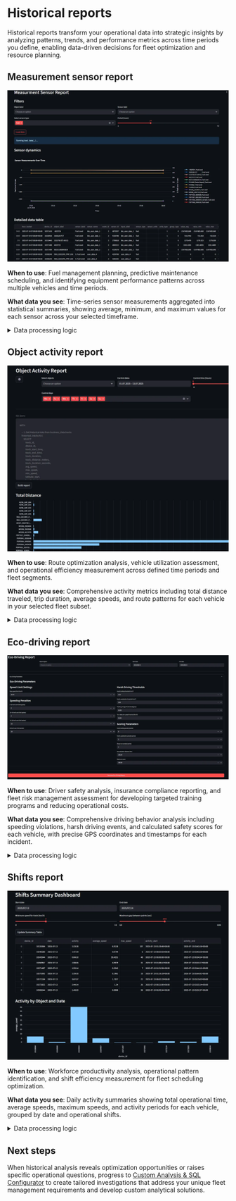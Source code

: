 # Historical reports

Historical reports transform your operational data into strategic insights by analyzing patterns, trends, and performance metrics across time periods you define, enabling data-driven decisions for fleet optimization and resource planning.

## Measurement sensor report

![](attachments/image-20250813-124709.png)

**When to use**: Fuel management planning, predictive maintenance scheduling, and identifying equipment performance patterns across multiple vehicles and time periods.

**What data you see**: Time-series sensor measurements aggregated into statistical summaries, showing average, minimum, and maximum values for each sensor across your selected timeframe.

<details>

<summary>Data processing logic</summary>

The system processes sensor data through sophisticated time-series analysis:

* **Time bucketing aggregation**: Raw sensor readings undergo grouping into 15-second intervals using PostgreSQL's `time_bucket` function, creating manageable data points from continuous sensor streams. This approach balances analytical precision with processing efficiency.
* **Multi-sensor correlation**: The query joins `business_data.sensors_data_by_hours` with `raw_business_data.objects` to combine sensor measurements with vehicle context. Each sensor reading includes calibration data when available, converting raw values into meaningful units (liters for fuel, degrees for temperature).
* **Statistical calculation**: For each time bucket, the system calculates average, minimum, and maximum values across all readings. When sensor calibration data is missing or invalid, raw values display without modification to maintain data transparency.
* **Quality filtering**: GPS quality validation ensures only reliable location data (satellites > 3, non-zero coordinates) contributes to sensor context, while invalid readings are excluded from statistical calculations.

All timestamps convert to UTC for consistent analysis regardless of vehicle geographic location, enabling accurate trend identification across different operational zones.

</details>

## Object activity report

![](attachments/image-20250813-124725.png)

**When to use**: Route optimization analysis, vehicle utilization assessment, and operational efficiency measurement across defined time periods and fleet segments.

**What data you see**: Comprehensive activity metrics including total distance traveled, trip duration, average speeds, and route patterns for each vehicle in your selected fleet subset.

<details>

<summary>Data processing logic</summary>

This report combines historical and real-time data through complex track generation:

* **Hybrid data sourcing**: The system intelligently selects between `business_data.tracks` for historical analysis and `raw_telematics_data.tracking_data_core` for fresh data, depending on your time range. Periods longer than 12 hours use pre-processed tracks for optimal performance, while recent periods generate tracks from raw telematics data.
* **Track reconstruction**: For real-time analysis, the system applies movement detection algorithms using speed thresholds (≥3 km/h) and time gaps (>300 seconds) to identify distinct trips. Raw coordinate data (stored as integers) converts to decimal degrees through division by 10,000,000 for geographic calculations.
* **Distance calculation**: Geographic distance uses PostGIS functions for precise measurements between consecutive GPS points, while duration calculations derive from timestamp differences between track start and end points.
* **Zone integration**: Geographic analysis cross-references vehicle positions with defined zones using `ST_DWithin` calculations, providing operational context for trip start and end locations.

The underlying query structure adapts based on your selected parameters, optimizing between historical data retrieval and real-time track generation to deliver comprehensive activity analysis.

</details>

## Eco-driving report

![](attachments/image-20250813-124745.png)

**When to use**: Driver safety analysis, insurance compliance reporting, and fleet risk management assessment for developing targeted training programs and reducing operational costs.

**What data you see**: Comprehensive driving behavior analysis including speeding violations, harsh driving events, and calculated safety scores for each vehicle, with precise GPS coordinates and timestamps for each incident.

<details>

<summary>Data processing logic</summary>

The eco-driving analysis processes telematics data through sophisticated behavioral pattern detection:

* **Speed violation detection**: The system continuously monitors vehicle speeds against configurable limits, applying grace periods and severity-based penalty structures. Speeding events require sustained violations (>60 seconds) to avoid penalizing brief speed spikes, while penalty points scale from light infractions (0-20 km/h over) to severe violations (>60 km/h over).
* **Harsh driving analysis**: Real-time acceleration calculations analyze speed changes over time intervals to detect harsh braking (>3.5 m/s² deceleration), harsh acceleration (>3.0 m/s²), and sharp turns using heading change thresholds (>30° at speeds >30 km/h). Each event includes GPS coordinates for location-specific pattern analysis.
* **Dynamic scoring system**: Safety scores derive from penalty point accumulation normalized per distance traveled, enabling fair comparison across different route lengths and operational patterns. The system uses configurable maximum scores with distance-based normalization to ensure consistent evaluation.
* **Violation documentation**: Each detected event captures precise GPS coordinates, timestamps, and severity measurements, creating comprehensive incident logs for driver coaching and compliance reporting.

The underlying algorithm processes 15-second aggregated GPS data from `raw_telematics_data.tracking_data_core`, applying haversine distance calculations for accurate geographic analysis and timestamp-based acceleration computations for behavioral assessment.

</details>

## Shifts report

![](attachments/image-20250813-124757.png)

**When to use**: Workforce productivity analysis, operational pattern identification, and shift efficiency measurement for fleet scheduling optimization.

**What data you see**: Daily activity summaries showing total operational time, average speeds, maximum speeds, and activity periods for each vehicle, grouped by date and operational shifts.

<details>

<summary>Data processing logic</summary>

The shifts analysis processes raw tracking data through operational pattern detection:

* **Movement classification**: The system analyzes speed readings and time intervals to distinguish between active movement (≥3 km/h), temporary stops, and parked periods. Time gaps exceeding 300 seconds trigger new activity period detection.
* **Shift boundary detection**: Track segmentation uses configurable speed thresholds and time gap analysis to identify distinct operational periods. Each shift period includes precise start and end timestamps with duration calculations.
* **Activity aggregation**: Daily summaries combine all operational periods for each vehicle, calculating total activity duration, average operational speeds, and maximum speeds achieved during active periods.
* **Performance metrics**: The system generates utilization statistics by comparing active operational time against total elapsed time, providing efficiency insights for fleet management decisions.

GPS coordinate validation ensures only quality positioning data contributes to distance and speed calculations, while timestamp standardization to UTC enables consistent shift analysis across different geographic locations.

</details>

## Next steps

When historical analysis reveals optimization opportunities or raises specific operational questions, progress to [Custom Analysis & SQL Configurator](../../analytic-data-hub-app/custom-analysis-sql-configurator/) to create tailored investigations that address your unique fleet management requirements and develop custom analytical solutions.
